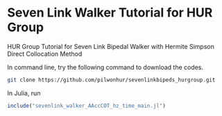 Seven Link Walker Tutorial for HUR Group
=======
HUR Group Tutorial for Seven Link Bipedal Walker with Hermite Simpson Direct Collocation Method

In command line, try the following command to download the codes.
```bash
git clone https://github.com/pilwonhur/sevenlinkbipeds_hurgroup.git
```

In Julia, run
```julia
include("sevenlink_walker_AAccCOT_hz_time_main.jl")
```